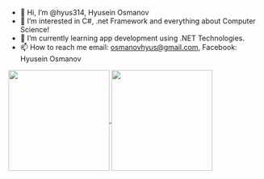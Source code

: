 - 👋 Hi, I’m @hyus314, Hyusein Osmanov
- 👀 I’m interested in C#, .net Framework and everything about Computer Science!
- 🌱 I’m currently learning app development using .NET Technologies.
- 📫 How to reach me email: osmanovhyus@gmail.com, Facebook: Hyusein Osmanov

<a href="https://github.com/anuraghazra/github-readme-stats">
  <img height=200 align="center" src="https://github-readme-stats.vercel.app/api?username=hyus314&theme=dracula" />
</a>
<a href="https://github.com/anuraghazra/convoychat">
  <img height=200 align="center" src="https://github-readme-stats.vercel.app/api/top-langs?username=hyus314&layout=compact&langs_count=8&card_width=320&theme=dracula" />
</a>
